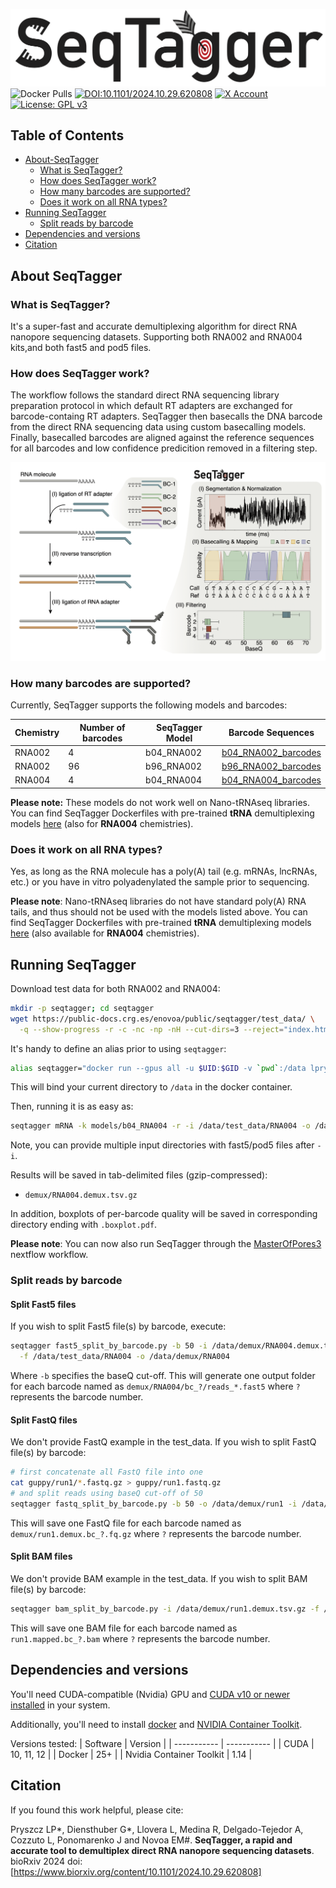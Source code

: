 ![alt text](./img/logo.png "SeqTagger")
![Docker Pulls](https://img.shields.io/docker/pulls/lpryszcz/seqtagger?logo=docker)
[![DOI:10.1101/2024.10.29.620808](http://img.shields.io/badge/DOI-10.1101/2024.10.29.620808-blue.svg)](https://doi.org/10.1101/2024.10.29.620808)
[![X Account](https://img.shields.io/badge/@novoalab-blue?logo=x&logoColor=white&labelColor=555)](https://x.com/novoalab?lang=en)
[![License: GPL v3](https://img.shields.io/badge/License-GPLv3-lightgrey.svg)](https://github.com/novoalab/SeqTagger/blob/main/COPYING)

## Table of Contents
- [About-SeqTagger](#About-SeqTagger)
  - [What is SeqTagger?](#What-is-SeqTagger)
  - [How does SeqTagger work?](#How-does-SeqTagger-work)
  - [How many barcodes are supported?](#How-many-barcodes-are-supported)
  - [Does it work on all RNA types?](#Does-it-work-on-all-RNA-types)
- [Running SeqTagger](#Running-SeqTagger)
  - [Split reads by barcode](#Split-reads-by-barcode)
- [Dependencies and versions](#Dependencies-and-versions)
- [Citation](#Citation)

## About SeqTagger

### What is SeqTagger? 
It's a super-fast and accurate demultiplexing algorithm for direct RNA nanopore sequencing datasets.
Supporting both RNA002 and RNA004 kits,and both fast5 and pod5 files. 

### How does SeqTagger work? 
The workflow follows the standard direct RNA sequencing library preparation protocol in which default RT adapters are exchanged for barcode-containg RT adapters. SeqTagger then basecalls the DNA barcode from the direct RNA sequencing data using custom basecalling models. Finally, basecalled barcodes are aligned against the reference sequences for all barcodes and low confidence predicition removed in a filtering step. 

![alt text](./img/workflow.png "SeqTagger_Workflow")


### How many barcodes are supported?
Currently, SeqTagger supports the following models and barcodes:

| Chemistry | Number of barcodes | SeqTagger Model | Barcode Sequences | 
| -----------| ----------- | ----------- |----------- |
| RNA002 | 4 | b04_RNA002 | [b04_RNA002_barcodes](/models/b04_RNA002/barcodes.tsv)|
| RNA002 | 96 | b96_RNA002 | [b96_RNA002_barcodes](/models/b96_RNA002/barcodes.tsv)|
| RNA004 | 4 | b04_RNA004 |  [b04_RNA004_barcodes](/models/b04_RNA002/barcodes.tsv)|


**Please note:** These models do not work well on Nano-tRNAseq libraries. You can find SeqTagger Dockerfiles with pre-trained **tRNA** demultiplexing models [here](https://www.immaginabiotech.com/services/nano-trnaseq) (also for **RNA004** chemistries).


### Does it work on all RNA types?
Yes, as long as the RNA molecule has a poly(A) tail (e.g. mRNAs, lncRNAs, etc.) or you have in vitro polyadenylated the sample prior to sequencing.

**Please note**: Nano-tRNAseq libraries do not have standard poly(A) RNA tails, and thus should not be used with the models listed above. You can find SeqTagger Dockerfiles with pre-trained **tRNA** demultiplexing models [here](https://www.immaginabiotech.com/services/nano-trnaseq) (also available for **RNA004** chemistries).


## Running SeqTagger

Download test data for both RNA002 and RNA004:

```bash
mkdir -p seqtagger; cd seqtagger
wget https://public-docs.crg.es/enovoa/public/seqtagger/test_data/ \
  -q --show-progress -r -c -nc -np -nH --cut-dirs=3 --reject="index.html*"
```

It's handy to define an alias prior to using `seqtagger`:

```bash
alias seqtagger="docker run --gpus all -u $UID:$GID -v `pwd`:/data lpryszcz/seqtagger"
```
This will bind your current directory to `/data` in the docker container.

Then, running it is as easy as:

```bash
seqtagger mRNA -k models/b04_RNA004 -r -i /data/test_data/RNA004 -o /data/demux
```
Note, you can provide multiple input directories with fast5/pod5 files after `-i`. 

Results will be saved in tab-delimited files (gzip-compressed): 
- `demux/RNA004.demux.tsv.gz`

In addition, boxplots of per-barcode quality will be saved in corresponding directory
ending with `.boxplot.pdf`. 

**Please note**:
You can now also run SeqTagger through the [MasterOfPores3](https://github.com/biocorecrg/MoP3/tree/master) nextflow workflow. 

### Split reads by barcode

#### Split Fast5 files

If you wish to split Fast5 file(s) by barcode, execute:

```bash
seqtagger fast5_split_by_barcode.py -b 50 -i /data/demux/RNA004.demux.tsv.gz \
  -f /data/test_data/RNA004 -o /data/demux/RNA004 
```

Where `-b` specifies the baseQ cut-off. This will generate one output folder for each barcode named as
`demux/RNA004/bc_?/reads_*.fast5` where `?` represents the barcode number.

#### Split FastQ files

We don't provide FastQ example in the test_data. 
If you wish to split FastQ file(s) by barcode:

```bash
# first concatenate all FastQ file into one
cat guppy/run1/*.fastq.gz > guppy/run1.fastq.gz
# and split reads using baseQ cut-off of 50
seqtagger fastq_split_by_barcode.py -b 50 -o /data/demux/run1 -i /data/demux/run1.demux.tsv.gz -f /data/guppy/run1.fastq.gz
```

This will save one FastQ file for each barcode named as
`demux/run1.demux.bc_?.fq.gz` where `?` represents the barcode number.

#### Split BAM files

We don't provide BAM example in the test_data. 
If you wish to split BAM file(s) by barcode:

```bash
seqtagger bam_split_by_barcode.py -i /data/demux/run1.demux.tsv.gz -f /data/run1.mapped.bam -o /data/run1.mapped
```

This will save one BAM file for each barcode named as
`run1.mapped.bc_?.bam` where `?` represents the barcode number.


## Dependencies and versions

You'll need CUDA-compatible (Nvidia) GPU and 
[CUDA v10 or newer installed](https://developer.nvidia.com/cuda-downloads) 
in your system. 

Additionally, you'll need to install 
[docker](https://www.docker.com/)
and 
[NVIDIA Container Toolkit](https://docs.nvidia.com/datacenter/cloud-native/container-toolkit/latest/install-guide.html). 

Versions tested: 
| Software    | Version     | 
| ----------- | ----------- |
| CUDA        | 10, 11, 12  | 
| Docker      | 25+         | 
| Nvidia Container Toolkit | 1.14 | 

## Citation
If you found this work helpful, please cite:

Pryszcz LP*, Diensthuber G*, Llovera L,  Medina R, Delgado-Tejedor A, Cozzuto L, Ponomarenko J and Novoa EM#.
**SeqTagger, a rapid and accurate tool to demultiplex direct RNA nanopore sequencing datasets**. bioRxiv 2024 doi:[https://www.biorxiv.org/content/10.1101/2024.10.29.620808] 

